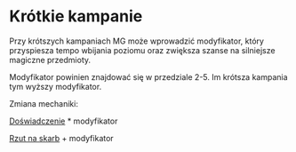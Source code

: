 # Krótkie kampanie

Przy krótszych kampaniach MG może wprowadzić modyfikator, który przyspiesza tempo wbijania poziomu oraz zwiększa szanse na silniejsze magiczne przedmioty.

Modyfikator powinien znajdować się w przedziale 2-5. Im krótsza kampania tym wyższy modyfikator.

Zmiana mechaniki:

[Doświadczenie](docs/doswiadczenie.md) * modyfikator

[Rzut na skarb](docs/rzut-na-skarb.md) + modyfikator
